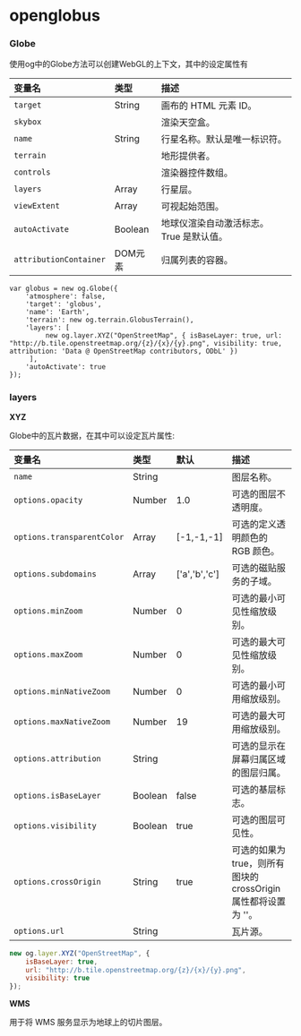 # openglobus

### Globe

使用og中的Globe方法可以创建WebGL的上下文，其中的设定属性有

| 变量名                 | 类型    | 描述                                    |
| :--------------------- | :------ | :-------------------------------------- |
| `target`               | String  | 画布的 HTML 元素 ID。                   |
| `skybox`               |         | 渲染天空盒。                            |
| `name`                 | String  | 行星名称。默认是唯一标识符。            |
| `terrain`              |         | 地形提供者。                            |
| `controls`             |         | 渲染器控件数组。                        |
| `layers`               | Array   | 行星层。                                |
| `viewExtent`           | Array   | 可视起始范围。                          |
| `autoActivate`         | Boolean | 地球仪渲染自动激活标志。True 是默认值。 |
| `attributionContainer` | DOM元素 | 归属列表的容器。                        |

~~~JS
var globus = new og.Globe({
    'atmosphere': false,
    'target': 'globus',
    'name': 'Earth',
    'terrain': new og.terrain.GlobusTerrain(),
    'layers': [
         new og.layer.XYZ("OpenStreetMap", { isBaseLayer: true, url: "http://b.tile.openstreetmap.org/{z}/{x}/{y}.png", visibility: true, attribution: 'Data @ OpenStreetMap contributors, ODbL' })
     ],
    'autoActivate': true
});
~~~

### layers

**XYZ**

Globe中的瓦片数据，在其中可以设定瓦片属性:

| 变量名                     | 类型    | 默认          | 描述                                                         |
| :------------------------- | :------ | :------------ | :----------------------------------------------------------- |
| `name`                     | String  |               | 图层名称。                                                   |
| `options.opacity`          | Number  | 1.0           | 可选的图层不透明度。                                         |
| `options.transparentColor` | Array   | [-1,-1,-1]    | 可选的定义透明颜色的 RGB 颜色。                              |
| `options.subdomains`       | Array   | ['a','b','c'] | 可选的磁贴服务的子域。                                       |
| `options.minZoom`          | Number  | 0             | 可选的最小可见性缩放级别。                                   |
| `options.maxZoom`          | Number  | 0             | 可选的最大可见性缩放级别。                                   |
| `options.minNativeZoom`    | Number  | 0             | 可选的最小可用缩放级别。                                     |
| `options.maxNativeZoom`    | Number  | 19            | 可选的最大可用缩放级别。                                     |
| `options.attribution`      | String  |               | 可选的显示在屏幕归属区域的图层归属。                         |
| `options.isBaseLayer`      | Boolean | false         | 可选的基层标志。                                             |
| `options.visibility`       | Boolean | true          | 可选的图层可见性。                                           |
| `options.crossOrigin`      | String  | true          | 可选的如果为 true，则所有图块的 crossOrigin 属性都将设置为 ''。 |
| `options.url`              | String  |               | 瓦片源。                                                     |

~~~js
new og.layer.XYZ("OpenStreetMap", {
    isBaseLayer: true,
    url: "http://b.tile.openstreetmap.org/{z}/{x}/{y}.png",
    visibility: true
});
~~~

**WMS**

用于将 WMS 服务显示为地球上的切片图层。